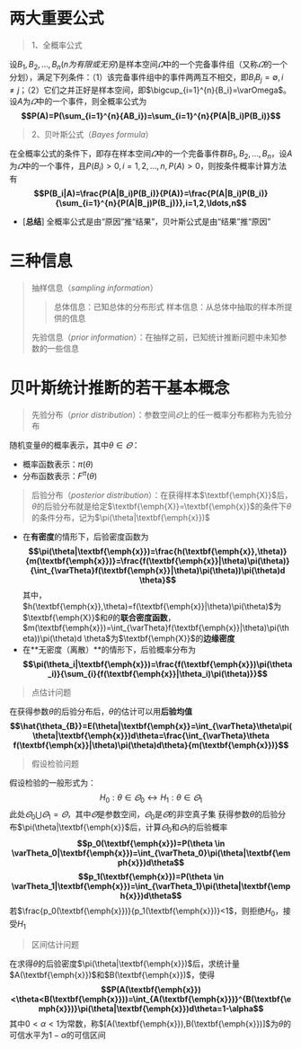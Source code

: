 # 两大重要公式
>1、全概率公式

设$B_1, B_2, \ldots, B_n(n为有限或无穷)$是样本空间$\varOmega$中的一个完备事件组（又称$\varOmega$的一个分划），满足下列条件：（1）该完备事件组中的事件两两互不相交，即$B_iB_j=\emptyset, i\ne j$；（2）它们之并正好是样本空间，即$\bigcup_{i=1}^{n}{B_i}=\varOmega$。设$A$为$\varOmega$中的一个事件，则全概率公式为
**$$P(A)=P(\sum_{i=1}^{n}{AB_i})=\sum_{i=1}^{n}{P(A|B_i)P(B_i)}$$**

>2、贝叶斯公式（*Bayes formula*）


在全概率公式的条件下，即存在样本空间$\varOmega$中的一个完备事件群${B_1,B_2,\ldots,B_n}$，设$A$为$\varOmega$中的一个事件，且$P(B_i)>0,i=1,2,\ldots,n,P(A)>0$，则按条件概率计算方法有
**$$P(B_i|A)=\frac{P(A|B_i)P(B_i)}{P(A)}=\frac{P(A|B_i)P(B_i)}{\sum_{i=1}^{n}{P(A|B_j)P(B_j)}},i=1,2,\ldots,n$$**

- [**总结**] 全概率公式是由“原因”推“结果”，贝叶斯公式是由“结果”推“原因”
# 三种信息
>抽样信息（*sampling information*）
>>总体信息：已知总体的分布形式
>>样本信息：从总体中抽取的样本所提供的信息
>
>先验信息（*prior information*）：在抽样之前，已知统计推断问题中未知参数的一些信息

# 贝叶斯统计推断的若干基本概念
>先验分布（*prior distribution*）：参数空间$\varTheta$上的任一概率分布都称为先验分布

随机变量$\theta$的概率表示，其中$\theta \in \varTheta$：
- 概率函数表示：$\pi(\theta)$
- 分布函数表示：$F^{\pi}(\theta)$

>后验分布（*posterior distribution*）：在获得样本$\textbf{\emph{X}}$后，$\theta$的后验分布就是给定$\textbf{\emph{X}}=\textbf{\emph{x}}$的条件下$\theta$的条件分布，记为$\pi(\theta|\textbf{\emph{x}})$

- 在**有密度**的情形下，后验密度函数为
**$$\pi(\theta|\textbf{\emph{x}})=\frac{h(\textbf{\emph{x}},\theta)}{m(\textbf{\emph{x}})}=\frac{f(\textbf{\emph{x}}|\theta)\pi(\theta)}{\int_{\varTheta}f(\textbf{\emph{x}}|\theta)\pi(\theta))\pi(\theta)d \theta}$$**
其中，$h(\textbf{\emph{x}},\theta)=f(\textbf{\emph{x}}|\theta)\pi(\theta)$为$\textbf{\emph{X}}$和$\theta$的**联合密度函数**，$m(\textbf{\emph{x}})=\int_{\varTheta}f(\textbf{\emph{x}}|\theta)\pi(\theta))\pi(\theta)d \theta$为$\textbf{\emph{X}}$的**边缘密度**
- 在**无密度（离散）**的情形下，后验概率分布为
**$$\pi(\theta_i|\textbf{\emph{x}})=\frac{f(\textbf{\emph{x}})\pi(\theta_i)}{\sum_{i}{f(\textbf{\emph{x}}|\theta_i)\pi(\theta)}}$$**

>点估计问题

在获得参数$\theta$的后验分布后，$\theta$的估计可以用**后验均值**
**$$\hat{\theta_{B}}=E(\theta|\textbf{\emph{x}}=\int_{\varTheta}\theta\pi(\theta|\textbf{\emph{x}})d\theta=\frac{\int_{\varTheta}\theta f(\textbf{\emph{x}}|\theta)\pi(\theta)d\theta}{m(\textbf{\emph{x}})}$$**

>假设检验问题

假设检验的一般形式为：
$$H_0:\theta \in \varTheta_0 \leftrightarrow H_1:\theta \in \varTheta_1$$
此处$\varTheta_0 \bigcup \varTheta_1=\varTheta$，其中$\varTheta$是参数空间，$\varTheta_0$是$\varTheta$的非空真子集
获得参数$\theta$的后验分布$\pi(\theta|\textbf{\emph{x}}$后，计算$\varTheta_0$和$\varTheta_1$的后验概率
**$$p_0(\textbf{\emph{x}})=P(\theta \in \varTheta_0|\textbf{\emph{x}})=\int_{\varTheta_0}\pi(\theta|\textbf{\emph{x}})d\theta$$**
**$$p_1(\textbf{\emph{x}})=P(\theta \in \varTheta_1|\textbf{\emph{x}})=\int_{\varTheta_1}\pi(\theta|\textbf{\emph{x}})d\theta$$**
若$\frac{p_0(\textbf{\emph{x}})}{p_1(\textbf{\emph{x}})}<1$，则拒绝$H_0$，接受$H_1$

>区间估计问题

在求得$\theta$的后验密度$\pi(\theta|\textbf{\emph{x}})$后，求统计量$A(\textbf{\emph{x}})$和$B(\textbf{\emph{x}})$，使得
**$$P(A(\textbf{\emph{x}})<\theta<B(\textbf{\emph{x}}))=\int_{A(\textbf{\emph{x}})}^{B(\textbf{\emph{x}})}\pi(\theta|\textbf{\emph{x}})d\theta=1-\alpha$$**
其中$0<\alpha<1$为常数，称$[A(\textbf{\emph{x}}),B(\textbf{\emph{x}})]$为$\theta$的可信水平为$1-\alpha$的可信区间


